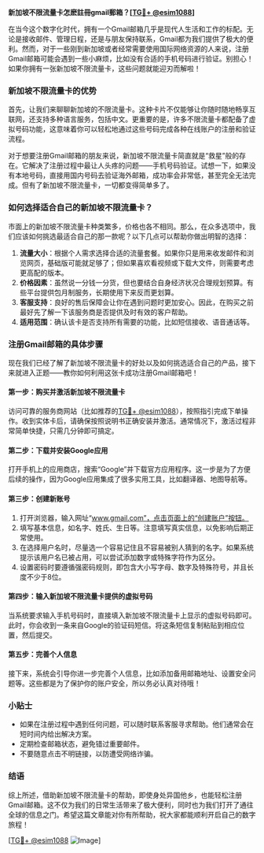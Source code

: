 **新加坡不限流量卡怎麽註冊gmail郵箱？[[TG💪+ @esim1088](https://t.me/s/esim1088)]**

在当今这个数字化时代，拥有一个Gmail邮箱几乎是现代人生活和工作的标配。无论是接收邮件、管理日程，还是与朋友保持联系，Gmail都为我们提供了极大的便利。然而，对于一些刚到新加坡或者经常需要使用国际网络资源的人来说，注册Gmail邮箱可能会遇到一些小麻烦，比如没有合适的手机号码进行验证。别担心！如果你拥有一张新加坡不限流量卡，这些问题就能迎刃而解啦！

### 新加坡不限流量卡的优势

首先，让我们来聊聊新加坡的不限流量卡。这种卡片不仅能够让你随时随地畅享互联网，还支持多种语言服务，包括中文。更重要的是，许多不限流量卡都配备了虚拟号码功能，这意味着你可以轻松地通过这些号码完成各种在线账户的注册和验证流程。

对于想要注册Gmail邮箱的朋友来说，新加坡不限流量卡简直就是“救星”般的存在。它解决了注册过程中最让人头疼的问题——手机号码验证。试想一下，如果没有本地号码，直接用国内号码去验证海外邮箱，成功率会非常低，甚至完全无法完成。但有了新加坡不限流量卡，一切都变得简单多了。

### 如何选择适合自己的新加坡不限流量卡？

市面上的新加坡不限流量卡种类繁多，价格也各不相同。那么，在众多选项中，我们应该如何挑选最适合自己的那一款呢？以下几点可以帮助你做出明智的选择：

1. **流量大小**：根据个人需求选择合适的流量套餐。如果你只是用来收发邮件和浏览网页，基础版可能就足够了；但如果喜欢看视频或下载大文件，则需要考虑更高配的版本。
2. **价格因素**：虽然说一分钱一分货，但也要结合自身经济状况合理规划预算。有些平台提供包月制服务，长期使用下来反而更划算。
3. **客服支持**：良好的售后保障会让你在遇到问题时更加安心。因此，在购买之前最好先了解一下该服务商是否提供及时有效的客户帮助。
4. **适用范围**：确认该卡是否支持所有需要的功能，比如短信接收、语音通话等。

### 注册Gmail邮箱的具体步骤

现在我们已经了解了新加坡不限流量卡的好处以及如何挑选适合自己的产品，接下来就进入正题——教你如何利用这张卡成功注册Gmail邮箱吧！

#### 第一步：购买并激活新加坡不限流量卡

访问可靠的服务商网站（比如推荐的[TG💪+ @esim1088](https://t.me/s/esim1088)），按照指引完成下单操作。收到实体卡后，请确保按照说明书正确安装并激活。通常情况下，激活过程非常简单快捷，只需几分钟即可搞定。

#### 第二步：下载并安装Google应用

打开手机上的应用商店，搜索“Google”并下载官方应用程序。这一步是为了方便后续的操作，因为Google应用集成了很多实用工具，比如翻译器、地图导航等。

#### 第三步：创建新账号

1. 打开浏览器，输入网址“www.gmail.com”，点击页面上的“创建账户”按钮。
2. 填写基本信息，如名字、姓氏、生日等。注意填写真实信息，以免影响后期正常使用。
3. 在选择用户名时，尽量选一个容易记住且不容易被别人猜到的名字。如果系统提示该用户名已被占用，可以尝试添加数字或特殊字符作为区分。
4. 设置密码时要遵循强密码规则，即包含大小写字母、数字及特殊符号，并且长度不少于8位。

#### 第四步：输入新加坡不限流量卡提供的虚拟号码

当系统要求输入手机号码时，直接填入新加坡不限流量卡上显示的虚拟号码即可。此时，你会收到一条来自Google的验证码短信。将这条短信复制粘贴到相应位置，然后提交。

#### 第五步：完善个人信息

接下来，系统会引导你进一步完善个人信息，比如添加备用邮箱地址、设置安全问题等。这些都是为了保护你的账户安全，所以务必认真对待哦！

### 小贴士

- 如果在注册过程中遇到任何问题，可以随时联系客服寻求帮助。他们通常会在短时间内给出解决方案。
- 定期检查邮箱状态，避免错过重要邮件。
- 不要随意点击不明链接，以防遭受网络诈骗。

### 结语

综上所述，借助新加坡不限流量卡的帮助，即使身处异国他乡，也能轻松注册Gmail邮箱。这不仅为我们的日常生活带来了极大便利，同时也为我们打开了通往全球的信息之门。希望这篇文章能对你有所帮助，祝大家都能顺利开启自己的数字旅程！

[[TG💪+ @esim1088](https://t.me/s/esim1088) ![Image](https://i.postimg.cc/4NQfJmqS/Snipaste-2025-05-13-00-14-12.png)]